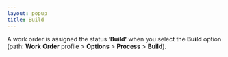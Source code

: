 ```yaml
---
layout: popup
title: Build
---
```



A work order is assigned the status ‘**Build’** when you select the **Build** option (path: **Work** **Order** profile > **Options** > **Process** > **Build**).
